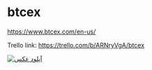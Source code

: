 # btcex
https://www.btcex.com/en-us/

Trello link:
https://trello.com/b/ARNryVgA/btcex

<a href="https://uupload.ir/view/btcexd_r3bj.png" target="_blank"><img src="https://s8.uupload.ir/files/btcexd_r3bj_thumb.png" border="0" alt="آپلود عکس" /></a>
